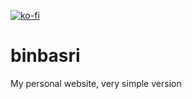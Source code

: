 [![ko-fi](https://ko-fi.com/img/githubbutton_sm.svg)](https://ko-fi.com/H2H5VAL6E)

# binbasri
My personal website, very simple version
